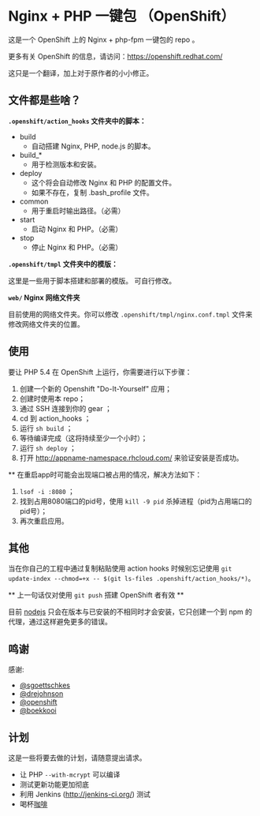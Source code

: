 Nginx + PHP 一键包  （OpenShift）
============================
这是一个 OpenShift 上的 Nginx + php-fpm 一键包的 repo 。

更多有关 OpenShift 的信息，请访问：https://openshift.redhat.com/

这只是一个翻译，加上对于原作者的小小修正。

文件都是些啥？
-------------

**`.openshift/action_hooks` 文件夹中的脚本：**

* build
    - 自动搭建 Nginx, PHP, node.js 的脚本。
* build_*
    - 用于检测版本和安装。
* deploy
    - 这个将会自动修改 Nginx 和 PHP 的配置文件。
    - 如果不存在，复制 .bash_profile 文件。
* common
    - 用于重启时输出路径。（必需）
* start
    - 启动 Nginx 和 PHP。（必需）
* stop
    - 停止 Nginx 和 PHP。（必需）

**`.openshift/tmpl` 文件夹中的模版：**

这里是一些用于脚本搭建和部署的模版。
可自行修改。

**`web/` Nginx 网络文件夹**

目前使用的网络文件夹。你可以修改 `.openshift/tmpl/nginx.conf.tmpl` 文件来修改网络文件夹的位置。

使用
-----

要让 PHP 5.4 在 OpenShift 上运行，你需要进行以下步骤：

1. 创建一个新的 Openshift "Do-It-Yourself" 应用；
2. 创建时使用本 repo；
3. 通过 SSH 连接到你的 gear ；
4. cd 到 action_hooks ；
5. 运行 `sh build` ；
6. 等待编译完成（这将持续至少一个小时）；
7. 运行 `sh deploy` ；
8. 打开 http://appname-namespace.rhcloud.com/ 来验证安装是否成功。

** 在重启app时可能会出现端口被占用的情况，解决方法如下：

1. `lsof -i :8080` ；
2. 找到占用8080端口的pid号，使用 `kill -9 pid` 杀掉进程（pid为占用端口的pid号）；
3. 再次重启应用。

其他
-----

当在你自己的工程中通过复制粘贴使用 action hooks 时候别忘记使用 `git update-index --chmod=+x -- $(git ls-files .openshift/action_hooks/*)`。

** 上一句话仅对使用 `git push` 搭建 OpenShift 者有效 **

目前 [nodejs](http://nodejs.org/) 只会在版本与已安装的不相同时才会安装，它只创建一个到 npm 的代理，通过这样避免更多的错误。

鸣谢
------

感谢:

* [@sgoettschkes](https://github.com/Sgoettschkes)
* [@drejohnson](https://github.com/drejohnson)
* [@openshift](https://github.com/openshift/)
* [@boekkooi](https://github.com/boekkooi)

计划
------
这是一些将要去做的计划，请随意提出请求。

* 让 PHP `--with-mcrypt` 可以编译
* 测试更新功能更加彻底
* 利用 Jenkins (http://jenkins-ci.org/) 测试
* 喝杯[咖啡](https://www.gittip.com/Warnar%20Boekkooi/)

